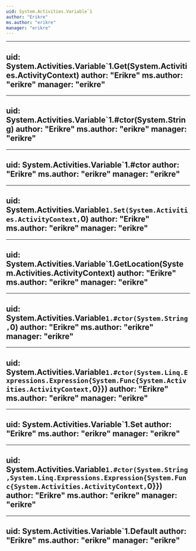```yaml
---
uid: System.Activities.Variable`1
author: "Erikre"
ms.author: "erikre"
manager: "erikre"
---
```


---
uid: System.Activities.Variable`1.Get(System.Activities.ActivityContext)
author: "Erikre"
ms.author: "erikre"
manager: "erikre"
---

---
uid: System.Activities.Variable`1.#ctor(System.String)
author: "Erikre"
ms.author: "erikre"
manager: "erikre"
---

---
uid: System.Activities.Variable`1.#ctor
author: "Erikre"
ms.author: "erikre"
manager: "erikre"
---

---
uid: System.Activities.Variable`1.Set(System.Activities.ActivityContext,`0)
author: "Erikre"
ms.author: "erikre"
manager: "erikre"
---

---
uid: System.Activities.Variable`1.GetLocation(System.Activities.ActivityContext)
author: "Erikre"
ms.author: "erikre"
manager: "erikre"
---

---
uid: System.Activities.Variable`1.#ctor(System.String,`0)
author: "Erikre"
ms.author: "erikre"
manager: "erikre"
---

---
uid: System.Activities.Variable`1.#ctor(System.Linq.Expressions.Expression{System.Func{System.Activities.ActivityContext,`0}})
author: "Erikre"
ms.author: "erikre"
manager: "erikre"
---

---
uid: System.Activities.Variable`1.Set
author: "Erikre"
ms.author: "erikre"
manager: "erikre"
---

---
uid: System.Activities.Variable`1.#ctor(System.String,System.Linq.Expressions.Expression{System.Func{System.Activities.ActivityContext,`0}})
author: "Erikre"
ms.author: "erikre"
manager: "erikre"
---

---
uid: System.Activities.Variable`1.Default
author: "Erikre"
ms.author: "erikre"
manager: "erikre"
---
